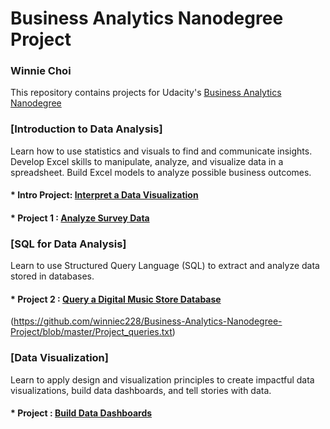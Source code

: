 # Business Analytics Nanodegree Project

### Winnie Choi
This repository contains projects for Udacity's [Business Analytics Nanodegree](https://www.udacity.com/course/business-analytics-nanodegree--nd098) 

### [Introduction to Data Analysis]
Learn how to use statistics and visuals to find and communicate insights. Develop Excel skills to manipulate, analyze, and visualize data in a spreadsheet. Build Excel models to analyze possible business outcomes.

#### * Intro Project: [Interpret a Data Visualization](https://github.com/winniec228/Business-Analytics-Nanodegree-Project/blob/master/Project_Madrid%20in%20Detail.pdf) 

#### * Project 1 : [Analyze Survey Data](https://github.com/winniec228/Business-Analytics-Nanodegree-Project/blob/master/Analyze%20Udacity%20Survey%20Data.pdf)

### [SQL for Data Analysis]
Learn to use Structured Query Language (SQL) to extract and analyze data stored in databases.

#### * Project 2 : [Query a Digital Music Store Database](https://github.com/winniec228/Business-Analytics-Nanodegree-Project/blob/master/SQL_Digital%20Music%20Store%20Database.pdf)
(https://github.com/winniec228/Business-Analytics-Nanodegree-Project/blob/master/Project_queries.txt)

### [Data Visualization]
Learn to apply design and visualization principles to create impactful data visualizations, build data dashboards, and tell stories with data.

#### * Project : [Build Data Dashboards](https://github.com/winniec228/Business-Analytics-Nanodegree-Project/blob/master/Data%20Visualization_US%20Census%20Demographic%20data.pdf)
